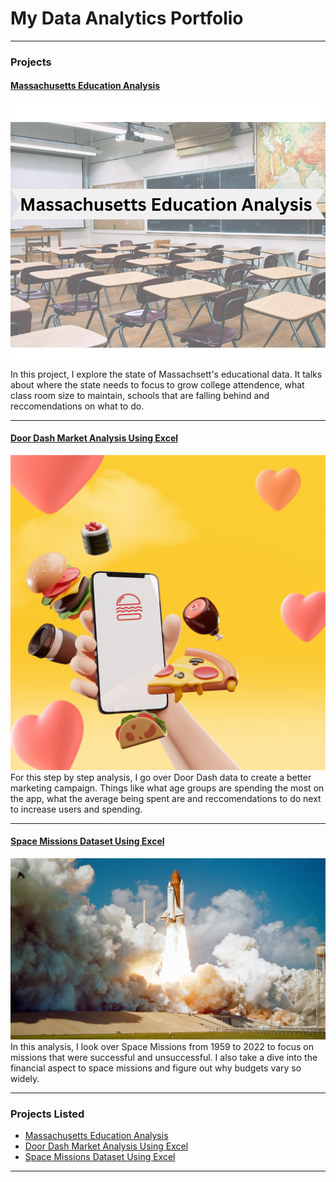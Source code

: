 # My Data Analytics Portfolio

---

### Projects

#### [Massachusetts Education Analysis](https://www.linkedin.com/pulse/massachusetts-education-analysis-samantha-paul/)
<img src="images/Your paragraph text (1).png?raw=true"/>
In this project, I explore the state of Massachsett's educational data. It talks about where the state needs to focus to grow college attendence, what class room size to maintain, schools that are falling behind and reccomendations on what to do. 

---
#### [Door Dash Market Analysis Using Excel](https://www.linkedin.com/pulse/door-dash-market-analysis-using-excel-samantha-paul/)
<img src="images/Blue and Red Modern Food Delivery Instagram Post (2).png?raw=true"/>
For this step by step analysis, I go over Door Dash data to create a better marketing campaign. Things like what age groups are spending the most on the app, what the average being spent are and reccomendations to do next to increase users and spending.

---
#### [Space Missions Dataset Using Excel](https://www.linkedin.com/pulse/space-missions-dataset-using-excel-samantha-paul/?trackingId=VWpC1xFYS%2FOKLeiBCtu8fQ%3D%3D/)
<img src="images/nasa-dCgbRAQmTQA-unsplash.jpg?raw=true"/>
In this analysis, I look over Space Missions from 1959 to 2022 to focus on missions that were successful and unsuccessful. I also take a dive into the financial aspect to space missions and figure out why budgets vary so widely. 

---

### Projects Listed

- [Massachusetts Education Analysis](https://www.linkedin.com/pulse/massachusetts-education-analysis-samantha-paul/)
- [Door Dash Market Analysis Using Excel](https://www.linkedin.com/pulse/door-dash-market-analysis-using-excel-samantha-paul/)
- [Space Missions Dataset Using Excel](https://www.linkedin.com/pulse/space-missions-dataset-using-excel-samantha-paul/?trackingId=oph6SncKQquQIPr8%2BkmSDA%3D%3D/)

---




